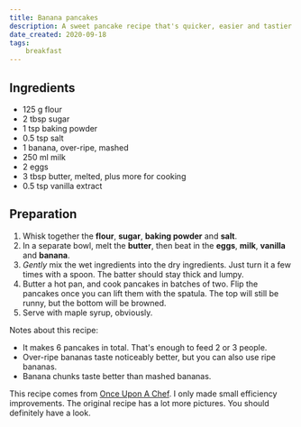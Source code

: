 ```yaml
---
title: Banana pancakes
description: A sweet pancake recipe that's quicker, easier and tastier than regular crêpes.
date_created: 2020-09-18
tags:
    breakfast
---
```


## Ingredients

- 125 g flour
- 2 tbsp sugar
- 1 tsp baking powder
- 0.5 tsp salt
- 1 banana, over-ripe, mashed
- 250 ml milk
- 2 eggs
- 3 tbsp butter, melted, plus more for cooking
- 0.5 tsp vanilla extract

## Preparation

1. Whisk together the **flour**, **sugar**, **baking powder** and **salt**.
2. In a separate bowl, melt the **butter**, then beat in the **eggs**, **milk**, **vanilla** and **banana**.
3. *Gently* mix the wet ingredients into the dry ingredients. Just turn it a few times with a spoon. The batter should stay thick and lumpy.
4. Butter a hot pan, and cook pancakes in batches of two. Flip the pancakes once you can lift them with the spatula. The top will still be runny, but the bottom will be browned.
5. Serve with maple syrup, obviously.

Notes about this recipe:

- It makes 6 pancakes in total. That's enough to feed 2 or 3 people.
- Over-ripe bananas taste noticeably better, but you can also use ripe bananas.
- Banana chunks taste better than mashed bananas.

This recipe comes from [Once Upon A Chef](https://www.onceuponachef.com/recipes/banana-pancakes.html). I only made small efficiency improvements. The original recipe has a lot more pictures. You should definitely have a look.

